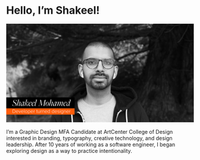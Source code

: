 # Hello, I’m Shakeel! 

![Shakeel Mohamed black and white headshot](./opengraph-default.png)

I’m a Graphic Design MFA Candidate at ArtCenter College of Design interested in branding, typography, creative technology, and design leadership. After 10 years of working as a software engineer, I began exploring design as a way to practice intentionality.

<!--
**shakeelmohamed/shakeelmohamed** is a ✨ _special_ ✨ repository because its `README.md` (this file) appears on your GitHub profile.

Here are some ideas to get you started:

- 🔭 I’m currently working on ...
- 🌱 I’m currently learning ...
- 👯 I’m looking to collaborate on ...
- 🤔 I’m looking for help with ...
- 💬 Ask me about ...
- 📫 How to reach me: ...
- 😄 Pronouns: ...
- ⚡ Fun fact: ...
-->
